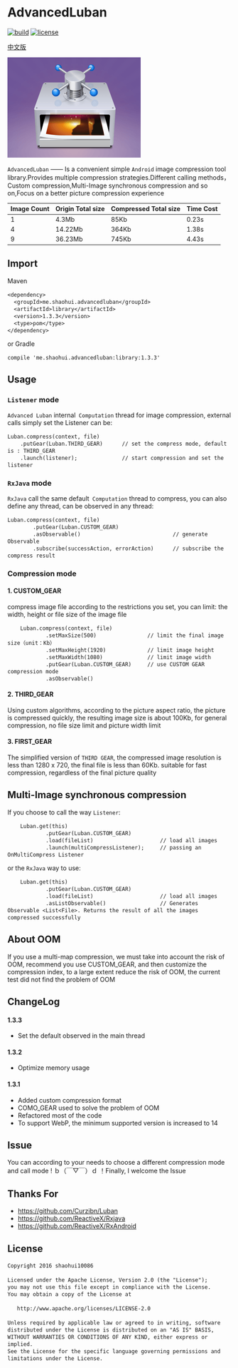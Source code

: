 # AdvancedLuban
[![build](https://img.shields.io/badge/build-1.3.3-brightgreen.svg?maxAge=2592000)](https://bintray.com/shaohui/maven/AdvancedLuban)
[![license](https://img.shields.io/badge/license-Apache%202-blue.svg?maxAge=2592000)](https://github.com/shaohui10086/AdvancedLuban/blob/master/LICENSE)


[中文版](/README_ZH.md)

![sketch](/image/sketch_map.png)


`AdvancedLuban` —— Is a convenient simple `Android` image compression tool library.Provides multiple compression strategies.Different calling methods，Custom compression,Multi-Image synchronous compression and so on,Focus on a better picture compression experience

Image Count | Origin Total size | Compressed Total size | Time Cost
--- | --- | --- | ---
1 | 4.3Mb | 85Kb | 0.23s
4 | 14.22Mb | 364Kb | 1.38s
9 | 36.23Mb | 745Kb | 4.43s


## Import

Maven

    <dependency>
      <groupId>me.shaohui.advancedluban</groupId>
      <artifactId>library</artifactId>
      <version>1.3.3</version>
      <type>pom</type>
    </dependency>

    
or Gradle

	compile 'me.shaohui.advancedluban:library:1.3.3'

## Usage


### `Listener` mode

`Advanced Luban` internal` Computation` thread for image compression, external calls simply set the Listener can be:

    Luban.compress(context, file)
        .putGear(Luban.THIRD_GEAR)      // set the compress mode, default is : THIRD_GEAR
        .launch(listener);              // start compression and set the listener

### `RxJava` mode

`RxJava` call the same default` Computation` thread to compress, you can also define any thread, can be observed in any thread:

    Luban.compress(context, file)                          
            .putGear(Luban.CUSTOM_GEAR)                 
            .asObservable()                             // generate Observable
            .subscribe(successAction, errorAction)      // subscribe the compress result

### Compression mode

    
#### 1. CUSTOM_GEAR

compress image file according to the restrictions you set, you can limit: the width, height or file size of the image file 
    
        Luban.compress(context, file)
                .setMaxSize(500)                // limit the final image size（unit：Kb）
                .setMaxHeight(1920)             // limit image height
                .setMaxWidth(1080)              // limit image width
                .putGear(Luban.CUSTOM_GEAR)     // use CUSTOM GEAR compression mode
                .asObservable()

#### 2. THIRD_GEAR 

Using custom algorithms, according to the picture aspect ratio, the picture is compressed quickly, the resulting image size is about 100Kb, for general compression, no file size limit and picture width limit

#### 3. FIRST_GEAR

The simplified version of `THIRD GEAR`, the compressed image resolution is less than 1280 x 720, the final file is less than 60Kb. suitable for fast compression, regardless of the final picture quality

## Multi-Image synchronous compression

If you choose to call the way `Listener`:

        Luban.get(this)
                .putGear(Luban.CUSTOM_GEAR)             
                .load(fileList)                     // load all images
                .launch(multiCompressListener);     // passing an OnMultiCompress Listener

or the `RxJava` way to use:

        Luban.get(this)
                .putGear(Luban.CUSTOM_GEAR)             
                .load(fileList)                     // load all images
                .asListObservable()                 // Generates Observable <List<File>. Returns the result of all the images compressed successfully

## About OOM

If you use a multi-map compression, we must take into account the risk of OOM, recommend you use CUSTOM_GEAR, and then customize the compression index, to a large extent reduce the risk of OOM, the current test did not find the problem of OOM

## ChangeLog

#### 1.3.3
- Set the default observed in the main thread

#### 1.3.2
- Optimize memory usage

#### 1.3.1
- Added custom compression format
- COMO_GEAR used to solve the problem of OOM
- Refactored most of the code
- To support WebP, the minimum supported version is increased to 14

## Issue
    
You can according to your needs to choose a different compression mode and call mode ! ｂ（￣▽￣）ｄ ！Finally, I welcome the Issue

## Thanks For
- https://github.com/Curzibn/Luban
- https://github.com/ReactiveX/Rxjava
- https://github.com/ReactiveX/RxAndroid

## License

    Copyright 2016 shaohui10086

    Licensed under the Apache License, Version 2.0 (the "License");
    you may not use this file except in compliance with the License.
    You may obtain a copy of the License at

       http://www.apache.org/licenses/LICENSE-2.0

    Unless required by applicable law or agreed to in writing, software
    distributed under the License is distributed on an "AS IS" BASIS,
    WITHOUT WARRANTIES OR CONDITIONS OF ANY KIND, either express or implied.
    See the License for the specific language governing permissions and
    limitations under the License.
	
 
